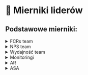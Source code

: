 # 📐 Mierniki liderów

## Podstawowe mierniki:

<details>

<summary>FCRs team</summary>

Wynik FCRs dla całego swojego zespołu.

</details>

<details>

<summary>NPS team</summary>

Wynik NPS dla całego swojego zespołu.

</details>

<details>

<summary>Wydajność team </summary>

Wynik wydajności dla całego swojego zespołu.

</details>

<details>

<summary>Monitoringi</summary>

Suma przeprowadzonych monitoringów dla doradców.\
Dodatkowym warunkiem zaliczenia celu na Monitoringi jest spełnienie zgodności kalibracji.

</details>

<details>

<summary>AR</summary>

Suma odebranych telefonów przez sumę wszystkich połączeń.

</details>

<details>

<summary>ASA</summary>

Procent spraw obsłużonych do 12h od ich wpadnięcia.

</details>
